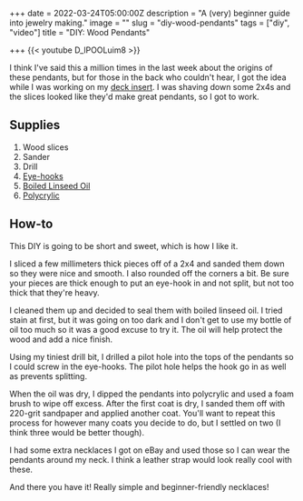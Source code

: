 +++
date = 2022-03-24T05:00:00Z
description = "A (very) beginner guide into jewelry making."
image = ""
slug = "diy-wood-pendants"
tags = ["diy", "video"]
title = "DIY: Wood Pendants"

+++
{{< youtube D_lPOOLuim8 >}}

I think I've said this a million times in the last week about the origins of these pendants, but for those in the back who couldn't hear, I got the idea while I was working on my [deck insert](https://craftycody.com/crafts/finishing-our-deck/). I was shaving down some 2x4s and the slices looked like they'd make great pendants, so I got to work.

## Supplies

1. Wood slices
2. Sander
3. Drill
4. [Eye-hooks](https://www.lowes.com/pd/Hillman-Brass-Screw-Eye-Hook/3202443?cm_mmc=shp-_-c-_-prd-_-hdw-_-ggl-_-LIA_HDW_126_Fastening-_-3202443-_-local-_-0-_-0&ds_rl=1286981&gclid=CjwKCAjwrfCRBhAXEiwAnkmKmaLbp98yzHs_Gn6ckDJh94FRPkGYByR3puoIDKQsEFID1UwrLK8TixoCwk4QAvD_BwE&gclsrc=aw.ds)
5. [Boiled Linseed Oil](https://www.lowes.com/pd/Jasco-32-fl-oz-Slow-to-Dissolve-Linseed-Oil/50298071)
6. [Polycrylic](https://www.minwax.com/wood-products/clear-protective-finishes/interior/minwax-polycrylic-protective-finish)

## How-to

This DIY is going to be short and sweet, which is how I like it.

I sliced a few millimeters thick pieces off of a 2x4 and sanded them down so they were nice and smooth. I also rounded off the corners a bit. Be sure your pieces are thick enough to put an eye-hook in and not split, but not too thick that they're heavy.

I cleaned them up and decided to seal them with boiled linseed oil. I tried stain at first, but it was going on too dark and I don't get to use my bottle of oil too much so it was a good excuse to try it. The oil will help protect the wood and add a nice finish.

Using my tiniest drill bit, I drilled a pilot hole into the tops of the pendants so I could screw in the eye-hooks. The pilot hole helps the hook go in as well as prevents splitting.

When the oil was dry, I dipped the pendants into polycrylic and used a foam brush to wipe off excess. After the first coat is dry, I sanded them off with 220-grit sandpaper and applied another coat. You'll want to repeat this process for however many coats you decide to do, but I settled on two (I think three would be better though).

I had some extra necklaces I got on eBay and used those so I can wear the pendants around my neck. I think a leather strap would look really cool with these.

And there you have it! Really simple and beginner-friendly necklaces!